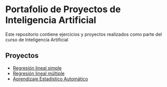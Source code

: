 
# Portafolio de Proyectos de Inteligencia Artificial

Este repositorio contiene ejercicios y proyectos realizados como parte del curso de Inteligencia Artificial

## Proyectos
- [Regresión lineal simple](./Regresión%20lineal%20simple/notebook.html)
- [Regresión lineal múltiple](./Regresión%20lineal%20múltiple/notebook.html)
- [Aprendizaje Estadístico Automático](./AprendizajeEstadisticoAutomatico/notebook.html)
